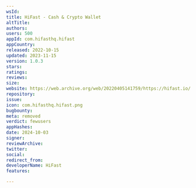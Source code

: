 ```yaml
---
wsId: 
title: HiFast - Cash & Crypto Wallet
altTitle: 
authors: 
users: 500
appId: com.hifasthq.hifast
appCountry: 
released: 2022-10-15
updated: 2023-11-15
version: 1.0.3
stars: 
ratings: 
reviews: 
size: 
website: https://web.archive.org/web/20220405141759/https://hifast.io/
repository: 
issue: 
icon: com.hifasthq.hifast.png
bugbounty: 
meta: removed
verdict: fewusers
appHashes: 
date: 2024-10-03
signer: 
reviewArchive: 
twitter: 
social: 
redirect_from: 
developerName: HiFast
features: 

---
```


